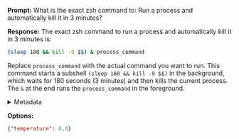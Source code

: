 **Prompt:**
What is the exact zsh command to: Run a process and automatically kill it in 3 minutes?


**Response:**
The exact zsh command to run a process and automatically kill it in 3 minutes is:

```zsh
(sleep 180 && kill -9 $$) & process_command
```

Replace `process_command` with the actual command you want to run. This command starts a subshell `(sleep 180 && kill -9 $$)` in the background, which waits for 180 seconds (3 minutes) and then kills the current process. The `&` at the end runs the `process_command` in the foreground.

<details><summary>Metadata</summary>

- Duration: 4820 ms
- Datetime: 2023-09-04T16:59:03.432223
- Model: gpt-3.5-turbo-0613

</details>

**Options:**
```json
{"temperature": 0.0}
```

